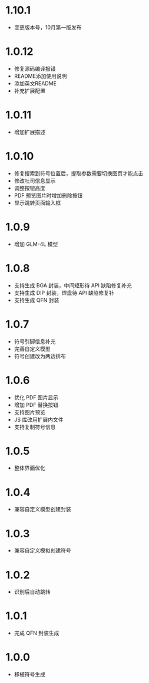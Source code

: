 # 1.10.1

- 变更版本号，10月第一版发布

# 1.0.12

- 修复源码编译报错
- README添加使用说明
- 添加英文README
- 补充扩展配置

# 1.0.11

- 增加扩展描述

# 1.0.10

- 修复搜索到符号位置后，提取参数需要切换图页才能点击
- 修改吐司信息显示
- 调整按钮高度
- PDF 预览图片时增加删除按钮
- 显示跳转页面输入框

# 1.0.9

- 增加 GLM-4L 模型

# 1.0.8

- 支持生成 BGA 封装，中间矩形待 API 缺陷修复补充
- 支持生成 DIP 封装，焊盘待 API 缺陷修复补
- 支持生成 QFN 封装

# 1.0.7

- 符号引脚信息补充
- 完善自定义模型
- 符号创建改为两边排布

# 1.0.6

- 优化 PDF 图片显示
- 增加 PDF 替换按钮
- 支持图片预览
- JS 库改用扩展内文件
- 支持复制符号信息

# 1.0.5

- 整体界面优化

# 1.0.4

- 兼容自定义模型创建封装

# 1.0.3

- 兼容自定义模拟创建符号

# 1.0.2

- 识别后自动跳转

# 1.0.1

- 完成 QFN 封装生成

# 1.0.0

- 移植符号生成
